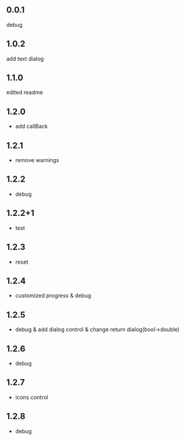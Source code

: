 ## 0.0.1
debug

## 1.0.2
add text dialog

## 1.1.0
edited readme

## 1.2.0
* add callBack
## 1.2.1
* remove warnings
## 1.2.2
* debug
## 1.2.2+1
* test
## 1.2.3
* reset
## 1.2.4
* customized progress & debug
## 1.2.5
* debug & add dialog control & change return dialog(bool->double)
## 1.2.6
* debug
## 1.2.7
* icons control
## 1.2.8
* debug